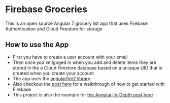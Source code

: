 # Firebase Groceries
This is an open source Angular 7 grocery list app that uses Firebase Authentication and Cloud Firestore for storage

## How to use the App
- First you have to create a user account with your email
- Then once you've lgoged in when you add and delete items they are stored in the a Cloud Firestore database based on a uniuque UID that is created when you create your account
- The app uses the [angularfire2 library](https://github.com/angular/angularfire2)
- Also checkout the [post here](https://rhythmandbinary.com/2018/04/08/firebase/) for a walkthrough of how to get started with Firebase
- This project is also the example for [the Angular-In-Depth post here](https://blog.angularindepth.com/how-the-angular-fire-library-makes-firebase-feel-like-magic-1fda375966bb)
